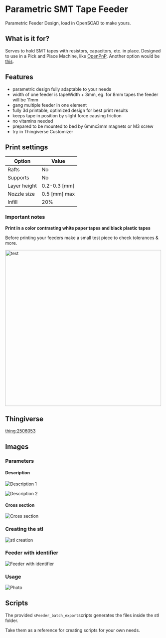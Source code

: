 # Parametric SMT Tape Feeder

Parametric Feeder Design, load in OpenSCAD to make yours.

## What is it for?

Serves to hold SMT tapes with resistors, capacitors, etc. in place. Designed to use in a Pick and Place Machine, like [OpenPnP](http://openpnp.org/). Another option would be [this](http://malte-randt.de/strip-feeders-and-modular-tray-for-smd/).


## Features

  * parametric design fully adaptable to your needs
  * width of one feeder is tapeWidth + 3mm, eg. for 8mm tapes the feeder will be 11mm
  * gang multiple feeder in one element
  * fully 3d printable, optimized design for best print results
  * keeps tape in position by slight force causing friction
  * no vitamins needed
  * prepared to be mounted to bed by 6mmx3mm magnets or M3 screw
  * try in Thingiverse Customizer

## Print settings

|    Option    |    Value     |
| ------------ | ------------ |
| Rafts        | No           |
| Supports     | No           |
| Layer height | 0.2-0.3 [mm] |
| Nozzle size  | 0.5 [mm] max |
| Infill       | 20%          |

### Important notes

**Print in a color contrasting white paper tapes and black plastic tapes**

Before printing your feeders make a small test piece to check tolerances & more.

<img src="images/test.jpg" alt="test" width="500"/>


## Thingiverse

[thing:2506053](https://www.thingiverse.com/thing:2506053)

## Images

### Parameters

#### Description

![Description 1](images/parametric_feeder_desc.png)

![Description 2](images/parametric_feeder_desc2.png)

#### Cross section

![Cross section](images/sFeederOpenSCAD_magnetPockets.png)

### Creating the stl

![stl creation](images/sFeederOpenSCAD_edited.png)

### Feeder with identifier

![Feeder with identifier](images/gangedFeeder8mm_with_Identifier.jpg)

### Usage

![Photo](images/parametric_feeder_photo.jpg)

## Scripts

The provided `sFeeder_batch_export`scripts generates the files inside the stl folder.

Take them as a reference for creating scripts for your own needs.

